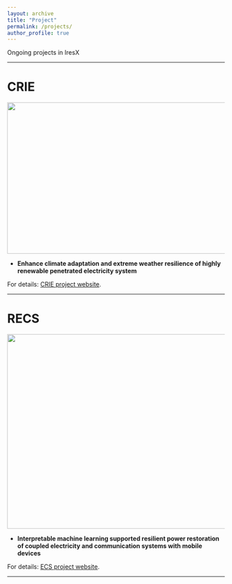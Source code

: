 ```yaml
---
layout: archive
title: "Project"
permalink: /projects/
author_profile: true
---
```

Ongoing projects in IresX

---

# CRIE
<img src="https://JinZhaoTCD.github.io/images/CRIE.jpg" width="550" height="350"> 

* **Enhance climate adaptation and extreme weather resilience of highly renewable penetrated electricity system**

For details:
[CRIE project website](https://scholar.google.com/xxxxxxxx).



---

# RECS
<img src="https://JinZhaoTCD.github.io/images/ECS.jpg" width="550" height="450"> 

* **Interpretable machine learning supported resilient power restoration of coupled electricity and communication systems  with mobile devices**

For details:
[ECS project website](https://scholar.google.com/xxxxxxxx).


---



